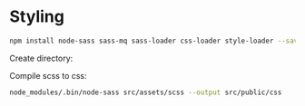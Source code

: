 # Styling

```bash
npm install node-sass sass-mq sass-loader css-loader style-loader --save-dev
```

Create directory:

Compile scss to css:
```bash
node_modules/.bin/node-sass src/assets/scss --output src/public/css
```
